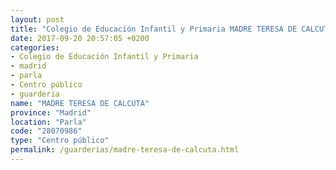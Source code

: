 ```yaml
---
layout: post
title: "Colegio de Educación Infantil y Primaria MADRE TERESA DE CALCUTA"
date: 2017-09-20 20:57:05 +0200
categories:
- Colegio de Educación Infantil y Primaria
- madrid
- parla
- Centro público
- guarderia
name: "MADRE TERESA DE CALCUTA"
province: "Madrid"
location: "Parla"
code: "28070986"
type: "Centro público"
permalink: /guarderias/madre-teresa-de-calcuta.html
---
```

